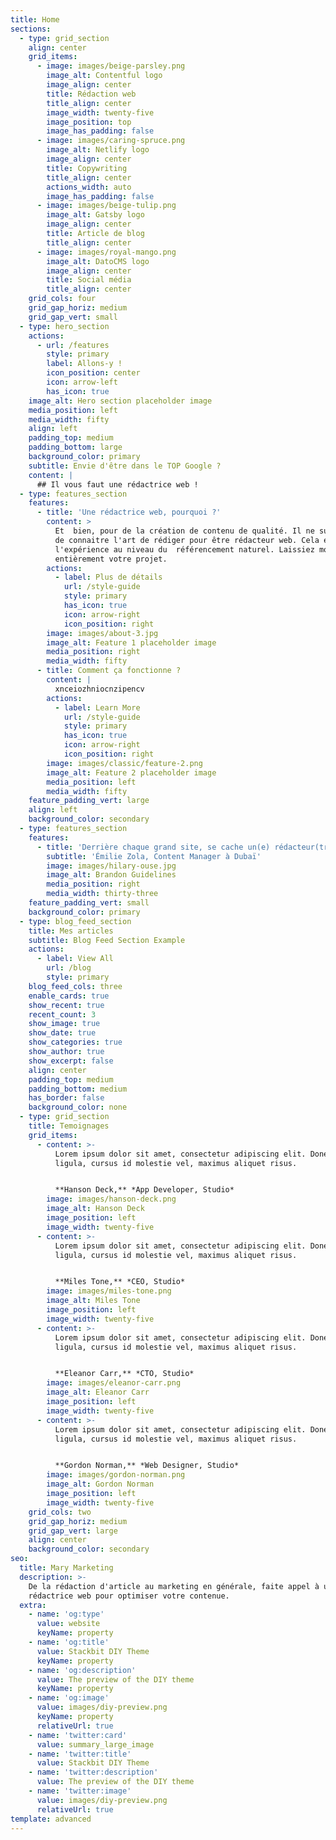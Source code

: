 ```yaml
---
title: Home
sections:
  - type: grid_section
    align: center
    grid_items:
      - image: images/beige-parsley.png
        image_alt: Contentful logo
        image_align: center
        title: Rédaction web
        title_align: center
        image_width: twenty-five
        image_position: top
        image_has_padding: false
      - image: images/caring-spruce.png
        image_alt: Netlify logo
        image_align: center
        title: Copywriting
        title_align: center
        actions_width: auto
        image_has_padding: false
      - image: images/beige-tulip.png
        image_alt: Gatsby logo
        image_align: center
        title: Article de blog
        title_align: center
      - image: images/royal-mango.png
        image_alt: DatoCMS logo
        image_align: center
        title: Social média
        title_align: center
    grid_cols: four
    grid_gap_horiz: medium
    grid_gap_vert: small
  - type: hero_section
    actions:
      - url: /features
        style: primary
        label: Allons-y !
        icon_position: center
        icon: arrow-left
        has_icon: true
    image_alt: Hero section placeholder image
    media_position: left
    media_width: fifty
    align: left
    padding_top: medium
    padding_bottom: large
    background_color: primary
    subtitle: Envie d'être dans le TOP Google ?
    content: |
      ## Il vous faut une rédactrice web !
  - type: features_section
    features:
      - title: 'Une rédactrice web, pourquoi ?'
        content: >
          Et  bien, pour de la création de contenu de qualité. Il ne suffit pas
          de connaitre l'art de rédiger pour être rédacteur web. Cela exige de
          l'expérience au niveau du  référencement naturel. Laissiez moi gérer
          entièrement votre projet.
        actions:
          - label: Plus de détails
            url: /style-guide
            style: primary
            has_icon: true
            icon: arrow-right
            icon_position: right
        image: images/about-3.jpg
        image_alt: Feature 1 placeholder image
        media_position: right
        media_width: fifty
      - title: Comment ça fonctionne ?
        content: |
          xnceiozhniocnzipencv
        actions:
          - label: Learn More
            url: /style-guide
            style: primary
            has_icon: true
            icon: arrow-right
            icon_position: right
        image: images/classic/feature-2.png
        image_alt: Feature 2 placeholder image
        media_position: left
        media_width: fifty
    feature_padding_vert: large
    align: left
    background_color: secondary
  - type: features_section
    features:
      - title: 'Derrière chaque grand site, se cache un(e) rédacteur(trice) web.'
        subtitle: 'Émilie Zola, Content Manager à Dubaï'
        image: images/hilary-ouse.jpg
        image_alt: Brandon Guidelines
        media_position: right
        media_width: thirty-three
    feature_padding_vert: small
    background_color: primary
  - type: blog_feed_section
    title: Mes articles
    subtitle: Blog Feed Section Example
    actions:
      - label: View All
        url: /blog
        style: primary
    blog_feed_cols: three
    enable_cards: true
    show_recent: true
    recent_count: 3
    show_image: true
    show_date: true
    show_categories: true
    show_author: true
    show_excerpt: false
    align: center
    padding_top: medium
    padding_bottom: medium
    has_border: false
    background_color: none
  - type: grid_section
    title: Temoignages
    grid_items:
      - content: >-
          Lorem ipsum dolor sit amet, consectetur adipiscing elit. Donec nisl
          ligula, cursus id molestie vel, maximus aliquet risus.


          **Hanson Deck,** *App Developer, Studio*
        image: images/hanson-deck.png
        image_alt: Hanson Deck
        image_position: left
        image_width: twenty-five
      - content: >-
          Lorem ipsum dolor sit amet, consectetur adipiscing elit. Donec nisl
          ligula, cursus id molestie vel, maximus aliquet risus.


          **Miles Tone,** *CEO, Studio*
        image: images/miles-tone.png
        image_alt: Miles Tone
        image_position: left
        image_width: twenty-five
      - content: >-
          Lorem ipsum dolor sit amet, consectetur adipiscing elit. Donec nisl
          ligula, cursus id molestie vel, maximus aliquet risus.


          **Eleanor Carr,** *CTO, Studio*
        image: images/eleanor-carr.png
        image_alt: Eleanor Carr
        image_position: left
        image_width: twenty-five
      - content: >-
          Lorem ipsum dolor sit amet, consectetur adipiscing elit. Donec nisl
          ligula, cursus id molestie vel, maximus aliquet risus.


          **Gordon Norman,** *Web Designer, Studio*
        image: images/gordon-norman.png
        image_alt: Gordon Norman
        image_position: left
        image_width: twenty-five
    grid_cols: two
    grid_gap_horiz: medium
    grid_gap_vert: large
    align: center
    background_color: secondary
seo:
  title: Mary Marketing
  description: >-
    De la rédaction d'article au marketing en générale, faite appel à une
    rédactrice web pour optimiser votre contenue.
  extra:
    - name: 'og:type'
      value: website
      keyName: property
    - name: 'og:title'
      value: Stackbit DIY Theme
      keyName: property
    - name: 'og:description'
      value: The preview of the DIY theme
      keyName: property
    - name: 'og:image'
      value: images/diy-preview.png
      keyName: property
      relativeUrl: true
    - name: 'twitter:card'
      value: summary_large_image
    - name: 'twitter:title'
      value: Stackbit DIY Theme
    - name: 'twitter:description'
      value: The preview of the DIY theme
    - name: 'twitter:image'
      value: images/diy-preview.png
      relativeUrl: true
template: advanced
---
```

